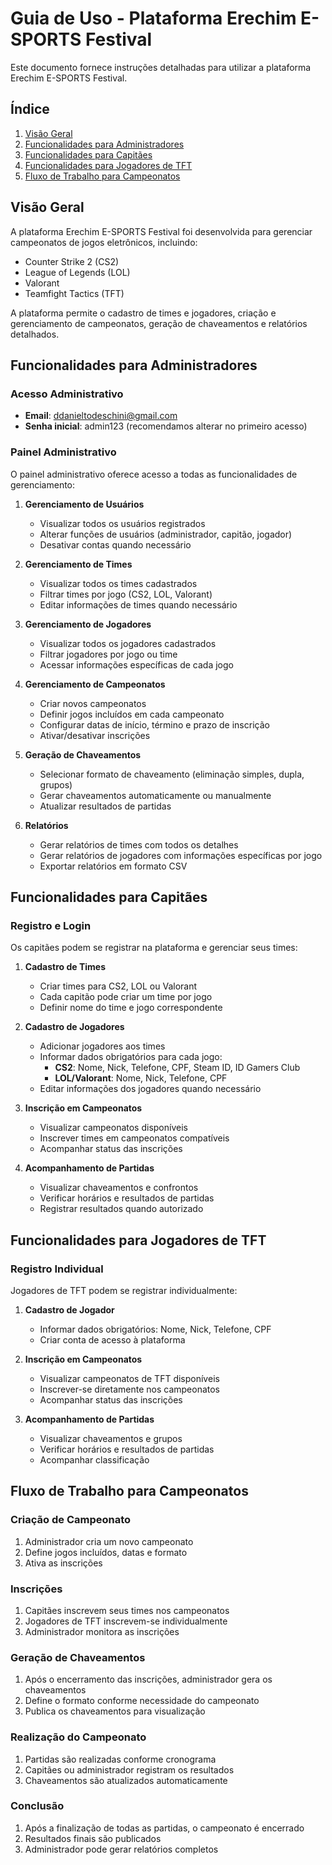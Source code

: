 # Guia de Uso - Plataforma Erechim E-SPORTS Festival

Este documento fornece instruções detalhadas para utilizar a plataforma Erechim E-SPORTS Festival.

## Índice
1. [Visão Geral](#visão-geral)
2. [Funcionalidades para Administradores](#funcionalidades-para-administradores)
3. [Funcionalidades para Capitães](#funcionalidades-para-capitães)
4. [Funcionalidades para Jogadores de TFT](#funcionalidades-para-jogadores-de-tft)
5. [Fluxo de Trabalho para Campeonatos](#fluxo-de-trabalho-para-campeonatos)

## Visão Geral

A plataforma Erechim E-SPORTS Festival foi desenvolvida para gerenciar campeonatos de jogos eletrônicos, incluindo:
- Counter Strike 2 (CS2)
- League of Legends (LOL)
- Valorant
- Teamfight Tactics (TFT)

A plataforma permite o cadastro de times e jogadores, criação e gerenciamento de campeonatos, geração de chaveamentos e relatórios detalhados.

## Funcionalidades para Administradores

### Acesso Administrativo
- **Email**: ddanieltodeschini@gmail.com
- **Senha inicial**: admin123 (recomendamos alterar no primeiro acesso)

### Painel Administrativo
O painel administrativo oferece acesso a todas as funcionalidades de gerenciamento:

1. **Gerenciamento de Usuários**
   - Visualizar todos os usuários registrados
   - Alterar funções de usuários (administrador, capitão, jogador)
   - Desativar contas quando necessário

2. **Gerenciamento de Times**
   - Visualizar todos os times cadastrados
   - Filtrar times por jogo (CS2, LOL, Valorant)
   - Editar informações de times quando necessário

3. **Gerenciamento de Jogadores**
   - Visualizar todos os jogadores cadastrados
   - Filtrar jogadores por jogo ou time
   - Acessar informações específicas de cada jogo

4. **Gerenciamento de Campeonatos**
   - Criar novos campeonatos
   - Definir jogos incluídos em cada campeonato
   - Configurar datas de início, término e prazo de inscrição
   - Ativar/desativar inscrições

5. **Geração de Chaveamentos**
   - Selecionar formato de chaveamento (eliminação simples, dupla, grupos)
   - Gerar chaveamentos automaticamente ou manualmente
   - Atualizar resultados de partidas

6. **Relatórios**
   - Gerar relatórios de times com todos os detalhes
   - Gerar relatórios de jogadores com informações específicas por jogo
   - Exportar relatórios em formato CSV

## Funcionalidades para Capitães

### Registro e Login
Os capitães podem se registrar na plataforma e gerenciar seus times:

1. **Cadastro de Times**
   - Criar times para CS2, LOL ou Valorant
   - Cada capitão pode criar um time por jogo
   - Definir nome do time e jogo correspondente

2. **Cadastro de Jogadores**
   - Adicionar jogadores aos times
   - Informar dados obrigatórios para cada jogo:
     - **CS2**: Nome, Nick, Telefone, CPF, Steam ID, ID Gamers Club
     - **LOL/Valorant**: Nome, Nick, Telefone, CPF
   - Editar informações dos jogadores quando necessário

3. **Inscrição em Campeonatos**
   - Visualizar campeonatos disponíveis
   - Inscrever times em campeonatos compatíveis
   - Acompanhar status das inscrições

4. **Acompanhamento de Partidas**
   - Visualizar chaveamentos e confrontos
   - Verificar horários e resultados de partidas
   - Registrar resultados quando autorizado

## Funcionalidades para Jogadores de TFT

### Registro Individual
Jogadores de TFT podem se registrar individualmente:

1. **Cadastro de Jogador**
   - Informar dados obrigatórios: Nome, Nick, Telefone, CPF
   - Criar conta de acesso à plataforma

2. **Inscrição em Campeonatos**
   - Visualizar campeonatos de TFT disponíveis
   - Inscrever-se diretamente nos campeonatos
   - Acompanhar status das inscrições

3. **Acompanhamento de Partidas**
   - Visualizar chaveamentos e grupos
   - Verificar horários e resultados de partidas
   - Acompanhar classificação

## Fluxo de Trabalho para Campeonatos

### Criação de Campeonato
1. Administrador cria um novo campeonato
2. Define jogos incluídos, datas e formato
3. Ativa as inscrições

### Inscrições
1. Capitães inscrevem seus times nos campeonatos
2. Jogadores de TFT inscrevem-se individualmente
3. Administrador monitora as inscrições

### Geração de Chaveamentos
1. Após o encerramento das inscrições, administrador gera os chaveamentos
2. Define o formato conforme necessidade do campeonato
3. Publica os chaveamentos para visualização

### Realização do Campeonato
1. Partidas são realizadas conforme cronograma
2. Capitães ou administrador registram os resultados
3. Chaveamentos são atualizados automaticamente

### Conclusão
1. Após a finalização de todas as partidas, o campeonato é encerrado
2. Resultados finais são publicados
3. Administrador pode gerar relatórios completos
